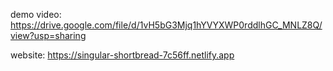 demo video: https://drive.google.com/file/d/1vH5bG3Mjq1hYVYXWP0rddlhGC_MNLZ8Q/view?usp=sharing

website: https://singular-shortbread-7c56ff.netlify.app
